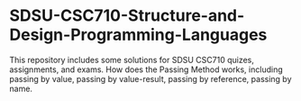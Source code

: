 # SDSU-CSC710-Structure-and-Design-Programming-Languages
This repository includes some solutions for SDSU CSC710 quizes, assignments, and exams.
How does the Passing Method works, including passing by value, passing by value-result, passing by reference, passing by name.
